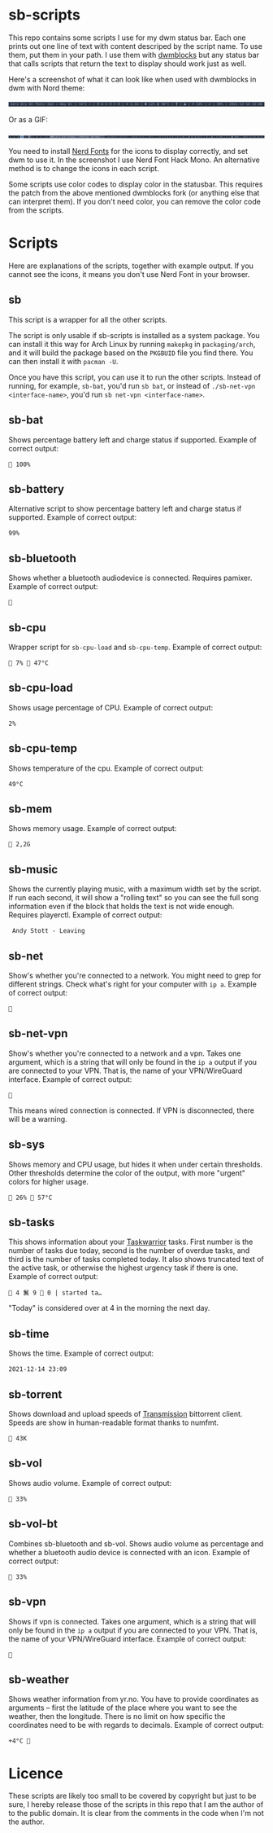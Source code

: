 # sb-scripts

This repo contains some scripts I use for my dwm status bar. Each one
prints out one line of text with content descriped by the script name.
To use them, put them in your path. I use them with
[dwmblocks](https://github.com/ashish-yadav11/dwmblocks) but any status
bar that calls scripts that return the text to display should work just
as well.

Here's a screenshot of what it can look like when used with dwmblocks in
dwm with Nord theme:

![Screenshot of my statusbar](screenshot.png)

Or as a GIF:

![GIF of my statusbar](status-bar.gif)

You need to install [Nerd Fonts](https://www.nerdfonts.com) for the
icons to display correctly, and set dwm to use it. In the screenshot I
use Nerd Font Hack Mono. An alternative method is to change the icons in
each script.

Some scripts use color codes to display color in the statusbar. This
requires the patch from the above mentioned dwmblocks fork (or anything
else that can interpret them). If you don't need color, you can remove
the color code from the scripts.

# Scripts

Here are explanations of the scripts, together with example output. If
you cannot see the icons, it means you don't use Nerd Font in your
browser.

## sb

This script is a wrapper for all the other scripts.

The script is only usable if sb-scripts is installed as a system package. You
can install it this way for Arch Linux by running `makepkg` in `packaging/arch`,
and it will build the package based on the `PKGBUID` file you find there. You
can then install it with `pacman -U`.

Once you have this script, you can use it to run the other scripts. Instead of
running, for example, `sb-bat`, you'd run `sb bat`, or instead of `./sb-net-vpn
<interface-name>`, you'd run `sb net-vpn <interface-name>`.

## sb-bat

Shows percentage battery left and charge status if supported. Example of
correct output:

```
 100%
```

## sb-battery

Alternative script to show percentage battery left and charge status if
supported. Example of correct output:

```
99%
```

## sb-bluetooth

Shows whether a bluetooth audiodevice is connected. Requires pamixer.
Example of correct output:

```
﫽
```

## sb-cpu

Wrapper script for `sb-cpu-load` and `sb-cpu-temp`. Example of correct
output:

```
 7%  47°C
```

## sb-cpu-load

Shows usage percentage of CPU. Example of correct output:

```
2%
```

## sb-cpu-temp

Shows temperature of the cpu. Example of correct output:

```
49°C
```

## sb-mem

Shows memory usage. Example of correct output:

```
 2,2G
```

## sb-music

Shows the currently playing music, with a maximum width set by the
script. If run each second, it will show a "rolling text" so you can see
the full song information even if the block that holds the text is not
wide enough. Requires playerctl. Example of correct output:

```
 Andy Stott - Leaving
```

## sb-net

Show's whether you're connected to a network. You might need to grep for
different strings. Check what's right for your computer with `ip a`.
Example of correct output:

```

```

## sb-net-vpn

Show's whether you're connected to a network and a vpn. Takes one argument,
which is a string that will only be found in the `ip a` output if you are
connected to your VPN. That is, the name of your VPN/WireGuard interface.
Example of correct output:

```

```

This means wired connection is connected. If VPN is disconnected, there
will be a warning.

## sb-sys

Shows memory and CPU usage, but hides it when under certain thresholds.
Other thresholds determine the color of the output, with more "urgent"
colors for higher usage.

```
 26%  57°C
```
## sb-tasks

This shows information about your [Taskwarrior](taskwarrior.org/) tasks. First
number is the number of tasks due today, second is the number of overdue tasks,
and third is the number of tasks completed today. It also shows truncated text
of the active task, or otherwise the highest urgency task if there is one.
Example of correct output:

```
 4 鬒 9  0 | started ta…
```

"Today" is considered over at 4 in the morning the next day.

## sb-time

Shows the time. Example of correct output:

```
2021-12-14 23:09
```

## sb-torrent

Shows download and upload speeds of
[Transmission](https://transmissionbt.com) bittorrent client. Speeds are
show in human-readable format thanks to numfmt.

```
 43K
```

## sb-vol

Shows audio volume. Example of correct output:

```
 33%
```

## sb-vol-bt

Combines sb-bluetooth and sb-vol. Shows audio volume as percentage and
whether a bluetooth audio device is connected with an icon. Example of
correct output:

```
﫽 33%
```

## sb-vpn

Shows if vpn is connected. Takes one argument, which is a string that will only
be found in the `ip a` output if you are connected to your VPN. That is, the
name of your VPN/WireGuard interface. Example of correct output:

```

```

## sb-weather

Shows weather information from yr.no. You have to provide coordinates as
arguments – first the latitude of the place where you want to see the weather,
then the longitude. There is no limit on how specific the coordinates need to be
with regards to decimals. Example of correct output:

```
+4°C 
```

# Licence

These scripts are likely too small to be covered by copyright but just
to be sure, I hereby release those of the scripts in this repo that I am
the author of to the public domain. It is clear from the comments in the
code when I'm not the author.
